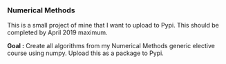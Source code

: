 ### Numerical Methods

This is a small project of mine that I want to upload to Pypi. This should be 
completed by April 2019 maximum.

**Goal :** Create all algorithms from my Numerical Methods generic elective 
course using numpy. Upload this as a package to Pypi. 
